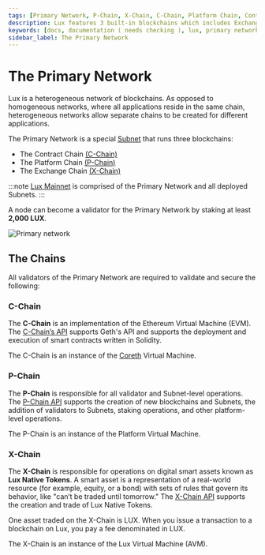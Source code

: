 ```yaml
---
tags: [Primary Network, P-Chain, X-Chain, C-Chain, Platform Chain, Contract Chain]
description: Lux features 3 built-in blockchains which includes Exchange Chain (X-Chain), Platform Chain (P-Chain), and Contract Chain (C-Chain). More info here.
keywords: [docs, documentation ( needs checking ), lux, primary network, c-chain, x-chain, p-chain, platform chain, contract chain]
sidebar_label: The Primary Network
---
```


# The Primary Network

Lux is a heterogeneous network of blockchains. As opposed to homogeneous networks, where
all applications reside in the same chain, heterogeneous networks allow separate chains to be
created for different applications.

The Primary Network is a special [Subnet](subnets-overview.md) that runs three blockchains:

- The Contract Chain [(C-Chain)](lux-platform.md#c-chain)
- The Platform Chain [(P-Chain)](lux-platform.md#p-chain)
- The Exchange Chain [(X-Chain)](lux-platform.md#x-chain)

:::note
[Lux Mainnet](/learn/lux/mainnet.md) is comprised of the Primary Network
and all deployed Subnets.
:::

A node can become a validator for the Primary Network by staking at least **2,000 LUX**.

![Primary network](/img/primary-network.png)

## The Chains

All validators of the Primary Network are required to validate and secure the following:

### C-Chain

The **C-Chain** is an implementation of the Ethereum Virtual Machine (EVM).
The [C-Chain’s API](/reference/luxd/c-chain/api.md) supports Geth's API and supports the
deployment and execution of smart contracts written in Solidity.

The C-Chain is an instance of the
[Coreth](https://github.com/luxfi/coreth) Virtual Machine.

### P-Chain

The **P-Chain** is responsible for all validator and Subnet-level operations.
The [P-Chain API](/reference/luxd/p-chain/api.md) supports the creation of new
blockchains and Subnets, the addition of validators to Subnets, staking operations, and other
platform-level operations.

The P-Chain is an instance of the Platform Virtual Machine.

### X-Chain

The **X-Chain** is responsible for operations on digital smart assets known as **Lux Native
Tokens**. A smart asset is a representation of a real-world resource (for example, equity, or a
bond) with sets of rules that govern its behavior, like "can’t be traded until tomorrow."
The [X-Chain API](/reference/luxd/x-chain/api.md) supports the creation and trade of
Lux Native Tokens.

One asset traded on the X-Chain is LUX. When you issue a transaction to a blockchain on Lux,
you pay a fee denominated in LUX.

The X-Chain is an instance of the Lux Virtual Machine (AVM).
